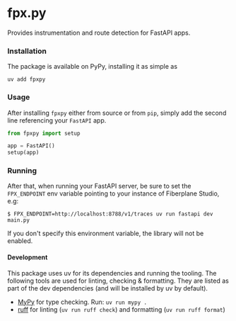 # fpx.py

Provides instrumentation and route detection for FastAPI apps.

### Installation

The package is available on PyPy, installing it as simple as

```
uv add fpxpy
```

### Usage

After installing `fpxpy` either from source or from `pip`, simply add the second line
referencing your `FastAPI` app.

```python
from fpxpy import setup

app = FastAPI()
setup(app)
```

### Running

After that, when running your FastAPI server, be sure to set the `FPX_ENDPOINT` env variable
pointing to your instance of Fiberplane Studio, e.g:

```
$ FPX_ENDPOINT=http://localhost:8788/v1/traces uv run fastapi dev main.py
```

If you don't specify this environment variable, the library will not be enabled.

#### Development

This package uses uv for its dependencies and running the tooling. The following tools are used for linting, checking & formatting. They are listed as part of the dev dependencies (and will be installed by uv by default). 

* [MyPy](https://www.mypy-lang.org/) for type checking. Run: `uv run mypy .`
* [ruff](https://docs.astral.sh/ruff/formatter/) for linting (`uv run ruff check`) and formatting (`uv run ruff format`)
